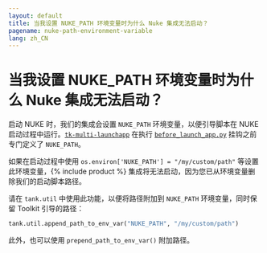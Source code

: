 ```yaml
---
layout: default
title: 当我设置 NUKE_PATH 环境变量时为什么 Nuke 集成无法启动？
pagename: nuke-path-environment-variable
lang: zh_CN
---
```


# 当我设置 NUKE_PATH 环境变量时为什么 Nuke 集成无法启动？

启动 NUKE 时，我们的集成会设置 `NUKE_PATH` 环境变量，以便引导脚本在 NUKE 启动过程中运行。[`tk-multi-launchapp`](https://support.shotgunsoftware.com/hc/zh-cn/articles/219032968-Application-Launcher#Set%20Environment%20Variables%20and%20Automate%20Behavior%20at%20Launch) 在执行 [`before_launch_app.py`](https://github.com/shotgunsoftware/tk-multi-launchapp/blob/6a884aa144851148e8369e9f35a2471087f98d16/hooks/before_app_launch.py) 挂钩之前专门定义了 `NUKE_PATH`。

如果在启动过程中使用 `os.environ['NUKE_PATH'] = "/my/custom/path"` 等设置此环境变量，{% include product %} 集成将无法启动，因为您已从环境变量删除我们的启动脚本路径。

请在 `tank.util` 中使用此功能，以便将路径附加到 `NUKE_PATH` 环境变量，同时保留 Toolkit 引导的路径：

```python
tank.util.append_path_to_env_var("NUKE_PATH", "/my/custom/path")
```

此外，也可以使用 `prepend_path_to_env_var()` 附加路径。
